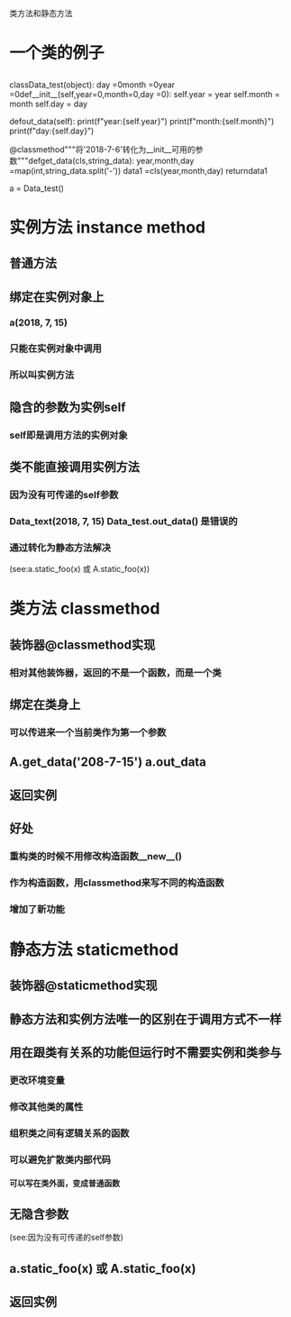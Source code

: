  类方法和静态方法

# 一个类的例子

## 
classData_test(object):
day =0month =0year =0def__init__(self,year=0,month=0,day =0):
self.year = year
self.month = month
self.day = day

defout_data(self):
print(f"year:{self.year}")
print(f"month:{self.month}")
print(f"day:{self.day}")

@classmethod"""将'2018-7-6'转化为__init__可用的参数"""defget_data(cls,string_data):
year,month,day =map(int,string_data.split('-'))
data1 =cls(year,month,day)
returndata1

a = Data_test()

# 实例方法 instance method

## 普通方法

## 绑定在实例对象上

### a(2018, 7, 15)

### 只能在实例对象中调用

### 所以叫实例方法

## 隐含的参数为实例self

### self即是调用方法的实例对象

## 类不能直接调用实例方法

### 因为没有可传递的self参数

### Data_text(2018, 7, 15) Data_test.out_data() 是错误的

### 通过转化为静态方法解决
 (see:a.static_foo(x) 或 A.static_foo(x))
# 类方法 classmethod

## 装饰器@classmethod实现

### 相对其他装饰器，返回的不是一个函数，而是一个类

## 绑定在类身上

### 可以传进来一个当前类作为第一个参数

## A.get_data('208-7-15') a.out_data

## 返回实例

## 好处

### 重构类的时候不用修改构造函数__new__()

### 作为构造函数，用classmethod来写不同的构造函数

### 增加了新功能

# 静态方法 staticmethod

## 装饰器@staticmethod实现

## 静态方法和实例方法唯一的区别在于调用方式不一样

## 用在跟类有关系的功能但运行时不需要实例和类参与

### 更改环境变量

### 修改其他类的属性

### 组积类之间有逻辑关系的函数

### 可以避免扩散类内部代码

#### 可以写在类外面，变成普通函数

## 无隐含参数
 (see:因为没有可传递的self参数)
## a.static_foo(x) 或 A.static_foo(x)

## 返回实例
